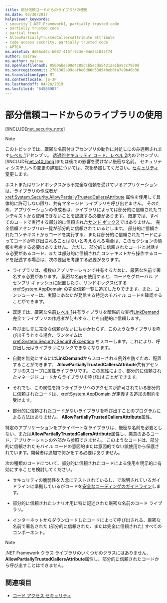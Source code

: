 ```yaml
---
title: 部分信頼コードからのライブラリの使用
ms.date: 03/30/2017
helpviewer_keywords:
- security [.NET Framework], partially trusted code
- partially trusted code
- partial trust
- AllowPartiallyTrustedCallersAttribute attribute
- code access security, partially trusted code
- APTCA
ms.assetid: dd66cd4c-b087-415f-9c3e-94e3a1835f74
author: mairaw
ms.author: mairaw
ms.openlocfilehash: 8500abe590d4c85dcb5ecda54212a1ba9cc7950d
ms.sourcegitcommit: 2701302a99cafbe0d86d53d540eb0fa7e9b46b36
ms.translationtype: MT
ms.contentlocale: ja-JP
ms.lasthandoff: 04/28/2019
ms.locfileid: "64586987"
---
```

# <a name="using-libraries-from-partially-trusted-code"></a>部分信頼コードからのライブラリの使用
[!INCLUDE[net_security_note](../../../includes/net-security-note-md.md)]  
  
> [!NOTE]
>  このトピックでは、厳密な名前付きアセンブリの動作に対処しにのみ適用されます[レベル 1](../../../docs/framework/misc/security-transparent-code-level-1.md)アセンブリ。 [透過的セキュリティ コード、レベル 2](../../../docs/framework/misc/security-transparent-code-level-2.md)内のアセンブリ、[!INCLUDE[net_v40_long](../../../includes/net-v40-long-md.md)]または後での影響を受けない厳密な名前。 セキュリティ システムへの変更の詳細については、次を参照してください。[セキュリティ変更](../../../docs/framework/security/security-changes.md)します。  
  
 ホストまたはサンドボックスから不完全な信頼を受けているアプリケーションは、ライブラリの作成者が <xref:System.Security.AllowPartiallyTrustedCallersAttribute> 属性を使用して具体的に許可しない限り、共有マネージド ライブラリを呼び出せません。 そのため、アプリケーションの作成者は、ライブラリによっては部分的に信頼されたコンテキストから使用できないことを認識する必要があります。 既定では、すべてのコードで実行する部分的に信頼された[サンド ボックス](../../../docs/framework/misc/how-to-run-partially-trusted-code-in-a-sandbox.md)ではありません。 完全信頼アセンブリの一覧が部分的に信頼されているとします。 部分的に信頼されたコンテキストからコードを実行する、または部分的に信頼されたコードによってコードが呼び出されることはないと考えられる場合は、このセクションの情報を考慮する必要はありません。 ただし、部分的に信頼されたコードと対話する必要があるコード、または部分的に信頼されたコンテキストから操作するコードを記述する場合は、次の要因を考慮する必要があります。  
  
- ライブラリは、複数のアプリケーションで共有するために、厳密な名前で署名する必要があります。 厳密な名前を使用すると、コードをグローバル アセンブリ キャッシュに配置したり、サンドボックス化する <xref:System.AppDomain> の完全信頼一覧に追加したりできます。また、コンシューマーは、実際にあなたが発信する特定のモバイル コードを確認することができます。  
  
- 既定では、厳密な名前[レベル 1](../../../docs/framework/misc/security-transparent-code-level-1.md)共有ライブラリを暗黙的な実行[LinkDemand](../../../docs/framework/misc/link-demands.md)完全でライブラリの作成者が何もすることを自動的に信頼します。  
  
- 呼び出し元に完全な信頼がないにもかかわらず、このようなライブラリを呼び出そうとする場合、ランタイムは <xref:System.Security.SecurityException> をスローします。これにより、呼び出し元はライブラリにリンクできなくなります。  
  
- 自動を無効にするには**LinkDemand**からスローされる例外を防ぐため、配置することができます、 **AllowPartiallyTrustedCallersAttribute**共有アセンブリのスコープに属性ライブラリです。 この属性により、部分的に信頼されたマネージド コードからライブラリを呼び出すことができます。  
  
- それでも、この属性を持つライブラリへのアクセスが許可されている部分的に信頼されたコードは、<xref:System.AppDomain> が定義する追加の制約を受けます。  
  
- 部分的に信頼されたコードがないライブラリを呼び出すことのプログラムによる方法はありません、 **AllowPartiallyTrustedCallersAttribute**属性。  
  
 特定のアプリケーションをプライベートなライブラリは、厳密な名前を必要としない、または**AllowPartiallyTrustedCallersAttribute**属性し、悪意のあるコード、アプリケーションの外部から参照できません。 このようなコードは、部分的に信頼されたモバイル コードの意図的または意図的でない誤使用から保護されています。開発者は追加で何かをする必要はありません。  
  
 次の種類のコードについて、部分的に信頼されたコードによる使用を明示的に有効にすることを検討してください。  
  
- セキュリティの脆弱性を入念にテストされているし、で説明されているガイドラインに準拠しているがコードを[安全なコーディングのガイドライン](../../../docs/standard/security/secure-coding-guidelines.md)します。  
  
- 部分的に信頼されたシナリオ用に特に記述された厳密な名前のコード ライブラリ。  
  
- インターネットからダウンロードしたコードによって呼び出される、厳密な名前で署名された (部分的に信頼された、または完全に信頼された) すべてのコンポーネント。   
  
> [!NOTE]
>  .NET Framework クラス ライブラリのいくつかのクラスにはありません、 **AllowPartiallyTrustedCallersAttribute**属性し、部分的に信頼されたコードから呼び出すことはできません。  
  
## <a name="see-also"></a>関連項目

- [コード アクセス セキュリティ](../../../docs/framework/misc/code-access-security.md)
